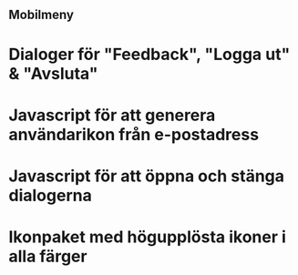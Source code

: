 ## Mobilmeny

# Dialoger för "Feedback", "Logga ut" & "Avsluta"
# Javascript för att generera användarikon från e-postadress
# Javascript för att öppna och stänga dialogerna
# Ikonpaket med högupplösta ikoner i alla färger